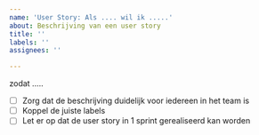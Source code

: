 ```yaml
---
name: 'User Story: Als .... wil ik .....'
about: Beschrijving van een user story
title: ''
labels: ''
assignees: ''

---
```


zodat .....

- [ ] Zorg dat de beschrijving duidelijk voor iedereen in het team is
- [ ] Koppel de juiste labels
- [ ] Let er op dat de user story in 1 sprint gerealiseerd kan worden
